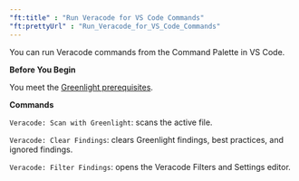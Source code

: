 ```yaml
---
"ft:title" : "Run Veracode for VS Code Commands"
"ft:prettyUrl" : "Run_Veracode_for_VS_Code_Commands"
---
```

You can run Veracode commands from the Command Palette in VS Code.

<p font-size="13pt"><b>Before You Begin</b></p>

You meet the [Greenlight prerequisites](https://docs.veracode.com/r/Meet_Veracode_Greenlight_Prerequisites).

<p font-size="13pt"><b>Commands</b></p>

`Veracode: Scan with Greenlight`: scans the active file.

`Veracode: Clear Findings`: clears Greenlight findings, best practices, and ignored findings.

`Veracode: Filter Findings`: opens the Veracode Filters and Settings editor.